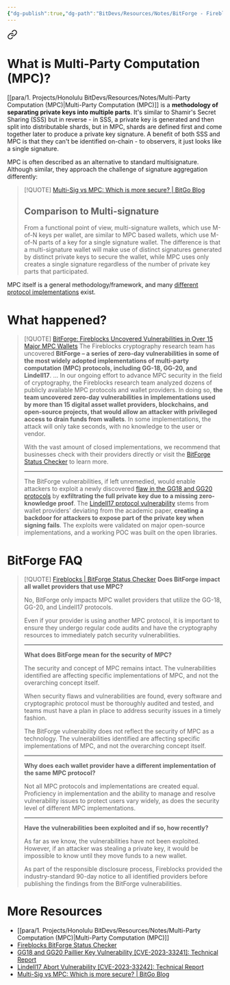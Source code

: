 ```yaml
---
{"dg-publish":true,"dg-path":"BitDevs/Resources/Notes/BitForge - Fireblocks Uncovered Vulnerabilities in Over 15 Major MPC Wallets.md","permalink":"/bit-devs/resources/notes/bit-forge-fireblocks-uncovered-vulnerabilities-in-over-15-major-mpc-wallets/","title":"BitForge - Fireblocks Uncovered Vulnerabilities in Over 15 Major MPC Wallets","tags":["bitdevs","socratic-25","bitcoin","mpc","vulnerability","hack","security"],"noteIcon":"3","created":"2023-08-20T11:18:20.690-10:00","updated":"2023-08-20T21:10:18.829-10:00"}
---
```





<div class="transclusion internal-embed is-loaded"><a class="markdown-embed-link" href="/bit-devs/resources/notes/multi-party-computation-mpc/#what-is-multi-party-computation-mpc" aria-label="Open link"><svg xmlns="http://www.w3.org/2000/svg" width="24" height="24" viewBox="0 0 24 24" fill="none" stroke="currentColor" stroke-width="2" stroke-linecap="round" stroke-linejoin="round" class="svg-icon lucide-link"><path d="M10 13a5 5 0 0 0 7.54.54l3-3a5 5 0 0 0-7.07-7.07l-1.72 1.71"></path><path d="M14 11a5 5 0 0 0-7.54-.54l-3 3a5 5 0 0 0 7.07 7.07l1.71-1.71"></path></svg></a><div class="markdown-embed">



# What is Multi-Party Computation (MPC)?

[[para/1. Projects/Honolulu BitDevs/Resources/Notes/Multi-Party Computation (MPC)\|Multi-Party Computation (MPC)]] is a **methodology of separating private keys into multiple parts**. It's similar to Shamir's Secret Sharing (SSS) but in reverse - in SSS, a private key is generated and then split into distributable shards, but in MPC, shards are defined first and come together later to produce a private key signature. A benefit of both SSS and MPC is that they can't be identified on-chain - to observers, it just looks like a single signature.

MPC is often described as an alternative to standard multisignature. Although similar, they approach the challenge of signature aggregation differently:

> [!QUOTE] [Multi-Sig vs MPC: Which is more secure? | BitGo Blog](https://blog.bitgo.com/multi-sig-vs-mpc-which-is-more-secure-699ecefc8430)
> ## Comparison to Multi-signature
> 
> From a functional point of view, multi-signature wallets, which use M-of-N keys per wallet, are similar to MPC based wallets, which use M-of-N parts of a key for a single signature wallet. The difference is that a multi-signature wallet will make use of distinct signatures generated by distinct private keys to secure the wallet, while MPC uses only creates a single signature regardless of the number of private key parts that participated.

MPC itself is a general methodology/framework, and many [different protocol implementations](https://en.wikipedia.org/wiki/Secure_multi-party_computation#Protocols) exist.


</div></div>


# What happened?

> [!QUOTE] [BitForge: Fireblocks Uncovered Vulnerabilities in Over 15 Major MPC Wallets](https://www.nobsbitcoin.com/bitforge-fireblocks-researchers-uncover-vulnerabilities-in-over-15-major-wallet-providers/)
> The Fireblocks cryptography research team has uncovered **BitForge – a series of zero-day vulnerabilities in some of the most widely adopted implementations of multi-party computation (MPC) protocols, including GG-18, GG-20, and Lindell17**.
> ...
> In our ongoing effort to advance MPC security in the field of cryptography, the Fireblocks research team analyzed dozens of publicly available MPC protocols and wallet providers. In doing so, **the team uncovered zero-day vulnerabilities in implementations used by more than 15 digital asset wallet providers, blockchains, and open-source projects, that would allow an attacker with privileged access to drain funds from wallets**. In some implementations, the attack will only take seconds, with no knowledge to the user or vendor.
> 
> With the vast amount of closed implementations, we recommend that businesses check with their providers directly or visit the [BitForge Status Checker](http://www.fireblocks.com/BitForge) to learn more.
> 
> ---
> 
> The BitForge vulnerabilities, if left unremedied, would enable attackers to exploit a newly discovered [flaw in the GG18 and GG20 protocols](https://www.fireblocks.com/blog/gg18-and-gg20-paillier-key-vulnerability-technical-report/) by **exfiltrating the full private key due to a missing zero-knowledge proof**. The [Lindell17 protocol vulnerability](https://www.fireblocks.com/blog/lindell17-abort-vulnerability-technical-report/) stems from wallet providers’ deviating from the academic paper, **creating a backdoor for attackers to expose part of the private key when signing fails**. The exploits were validated on major open-source implementations, and a working POC was built on the open libraries.

# BitForge FAQ

> [!QUOTE] [Fireblocks | BitForge Status Checker](https://www.fireblocks.com/bitforge/)
> **Does BitForge impact all wallet providers that use MPC?**
> 
> No, BitForge only impacts MPC wallet providers that utilize the GG-18, GG-20, and Lindell17 protocols. 
> 
> Even if your provider is using another MPC protocol, it is important to ensure they undergo regular code audits and have the cryptography resources to immediately patch security vulnerabilities.
> 
> ---
> 
> **What does BitForge mean for the security of MPC?**
> 
> The security and concept of MPC remains intact. The vulnerabilities identified are affecting specific implementations of MPC, and not the overarching concept itself. 
> 
> When security flaws and vulnerabilities are found, every software and cryptographic protocol must be thoroughly audited and tested, and teams must have a plan in place to address security issues in a timely fashion. 
> 
> The BitForge vulnerability does not reflect the security of MPC as a technology. The vulnerabilities identified are affecting specific implementations of MPC, and not the overarching concept itself.
> 
> ---
> 
> **Why does each wallet provider have a different implementation of the same MPC protocol?**
> 
> Not all MPC protocols and implementations are created equal. Proficiency in implementation and the ability to manage and resolve vulnerability issues to protect users vary widely, as does the security level of different MPC implementations.
> 
> ---
> 
> **Have the vulnerabilities been exploited and if so, how recently?**
> 
> As far as we know, the vulnerabilities have not been exploited. However, if an attacker was stealing a private key, it would be impossible to know until they move funds to a new wallet.
> 
> As part of the responsible disclosure process, Fireblocks provided the industry-standard 90-day notice to all identified providers before publishing the findings from the BitForge vulnerabilities.

# More Resources
- [[para/1. Projects/Honolulu BitDevs/Resources/Notes/Multi-Party Computation (MPC)\|Multi-Party Computation (MPC)]]
- [Fireblocks BitForge Status Checker](https://www.fireblocks.com/bitforge/)
- [GG18 and GG20 Paillier Key Vulnerability [CVE-2023-33241]: Technical Report](https://www.fireblocks.com/blog/gg18-and-gg20-paillier-key-vulnerability-technical-report/)
- [Lindell17 Abort Vulnerability [CVE-2023-33242]: Technical Report](https://www.fireblocks.com/blog/lindell17-abort-vulnerability-technical-report/)
- [Multi-Sig vs MPC: Which is more secure? | BitGo Blog](https://blog.bitgo.com/multi-sig-vs-mpc-which-is-more-secure-699ecefc8430)